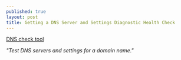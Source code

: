 ```yaml
---
published: true
layout: post
title: Getting a DNS Server and Settings Diagnostic Health Check
---
```


[DNS check tool](http://dnscheck.pingdom.com/)

*"Test DNS servers and settings for a domain name."*

